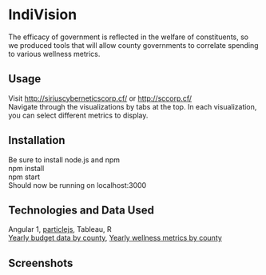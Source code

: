 # IndiVision
The efficacy of government is reflected in the welfare of constituents, so we produced tools that will allow county governments to correlate spending to various wellness metrics.

## Usage
Visit http://siriuscyberneticscorp.cf/ or http://sccorp.cf/ <br>
Navigate through the visualizations by tabs at the top. In each visualization, you can select different metrics to display.

## Installation 
Be sure to install node.js and npm <br>
npm install<br>
npm start<br>
Should now be running on localhost:3000<br>

## Technologies and Data Used
Angular 1, [particlejs](https://github.com/VincentGarreau/particles.js/), Tableau, R <br>
[Yearly budget data by county](http://www.in.gov/dlgf/8379.htm#Local), [Yearly wellness metrics by county](http://www.countyhealthrankings.org/app/indiana/2017/downloads)

## Screenshots
